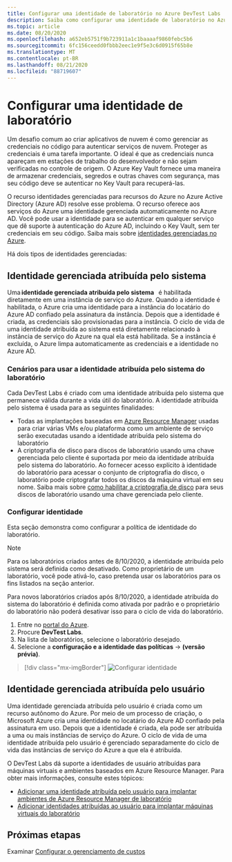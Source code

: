 ```yaml
---
title: Configurar uma identidade de laboratório no Azure DevTest Labs
description: Saiba como configurar uma identidade de laboratório no Azure DevTest.
ms.topic: article
ms.date: 08/20/2020
ms.openlocfilehash: a652eb5751f9b723911a1c1baaaaf9860febc5b6
ms.sourcegitcommit: 6fc156ceedd0fbbb2eec1e9f5e3c6d0915f65b8e
ms.translationtype: MT
ms.contentlocale: pt-BR
ms.lasthandoff: 08/21/2020
ms.locfileid: "88719607"
---
```

# <a name="configure-a-lab-identity"></a>Configurar uma identidade de laboratório

Um desafio comum ao criar aplicativos de nuvem é como gerenciar as credenciais no código para autenticar serviços de nuvem. Proteger as credenciais é uma tarefa importante. O ideal é que as credenciais nunca apareçam em estações de trabalho do desenvolvedor e não sejam verificadas no controle de origem. O Azure Key Vault fornece uma maneira de armazenar credenciais, segredos e outras chaves com segurança, mas seu código deve se autenticar no Key Vault para recuperá-las. 

O recurso identidades gerenciadas para recursos do Azure no Azure Active Directory (Azure AD) resolve esse problema. O recurso oferece aos serviços do Azure uma identidade gerenciada automaticamente no Azure AD. Você pode usar a identidade para se autenticar em qualquer serviço que dê suporte à autenticação do Azure AD, incluindo o Key Vault, sem ter credenciais em seu código. Saiba mais sobre [identidades gerenciadas no Azure](../active-directory/managed-identities-azure-resources/overview.md). 

Há dois tipos de identidades gerenciadas: 

## <a name="system-assigned-managed-identity"></a>Identidade gerenciada atribuída pelo sistema  

Uma **identidade gerenciada atribuída pelo sistema**   é habilitada diretamente em uma instância de serviço do Azure. Quando a identidade é habilitada, o Azure cria uma identidade para a instância do locatário do Azure AD confiado pela assinatura da instância. Depois que a identidade é criada, as credenciais são provisionadas para a instância. O ciclo de vida de uma identidade atribuída ao sistema está diretamente relacionado à instância de serviço do Azure na qual ela está habilitada. Se a instância é excluída, o Azure limpa automaticamente as credenciais e a identidade no Azure AD. 

### <a name="scenarios-for-using-labs-system-assigned-identity"></a>Cenários para usar a identidade atribuída pelo sistema do laboratório  

Cada DevTest Labs é criado com uma identidade atribuída pelo sistema que permanece válida durante a vida útil do laboratório. A identidade atribuída pelo sistema é usada para as seguintes finalidades:  

- Todas as implantações baseadas em [Azure Resource Manager](devtest-lab-create-environment-from-arm.md) usadas para criar várias VMs e/ou plataforma como um ambiente de serviço serão executadas usando a identidade atribuída pelo sistema do laboratório  
- A criptografia de disco para discos de laboratório usando uma chave gerenciada pelo cliente é suportada por meio da identidade atribuída pelo sistema do laboratório. Ao fornecer acesso explícito à identidade do laboratório para acessar o conjunto de criptografia do disco, o laboratório pode criptografar todos os discos da máquina virtual em seu nome. Saiba mais sobre [como habilitar a criptografia de disco](encrypt-disks-customer-managed-keys.md) para seus discos de laboratório usando uma chave gerenciada pelo cliente.  

### <a name="configure-identity"></a>Configurar identidade

Esta seção demonstra como configurar a política de identidade do laboratório.

> [!NOTE]
> Para os laboratórios criados antes de 8/10/2020, a identidade atribuída pelo sistema será definida como desativado. Como proprietário de um laboratório, você pode ativá-lo, caso pretenda usar os laboratórios para os fins listados na seção anterior.  
>
> Para novos laboratórios criados após 8/10/2020, a identidade atribuída do sistema do laboratório é definida como ativada por padrão e o proprietário do laboratório não poderá desativar isso para o ciclo de vida do laboratório.  

1. Entre no [portal do Azure](https://portal.azure.com).
1. Procure **DevTest Labs**.
1. Na lista de laboratórios, selecione o laboratório desejado.
1. Selecione a **configuração e a identidade das políticas**  ->  **(versão prévia)**. 

> [!div class="mx-imgBorder"]
> ![Configurar identidade](./media/configure-lab-identity/configure-identity.png)

## <a name="user-assigned-managed-identity"></a>Identidade gerenciada atribuída pelo usuário  

Uma identidade gerenciada atribuída pelo usuário é criada como um recurso autônomo do Azure. Por meio de um processo de criação, o Microsoft Azure cria uma identidade no locatário do Azure AD confiado pela assinatura em uso. Depois que a identidade é criada, ela pode ser atribuída a uma ou mais instâncias de serviço do Azure. O ciclo de vida de uma identidade atribuída pelo usuário é gerenciado separadamente do ciclo de vida das instâncias de serviço do Azure a que ela é atribuída. 

O DevTest Labs dá suporte a identidades de usuário atribuídas para máquinas virtuais e ambientes baseados em Azure Resource Manager.  Para obter mais informações, consulte estes tópicos:

- [Adicionar uma identidade atribuída pelo usuário para implantar ambientes de Azure Resource Manager de laboratório](use-managed-identities-environments.md)
- [Adicionar identidades atribuídas ao usuário para implantar máquinas virtuais do laboratório](enable-managed-identities-lab-vms.md)

## <a name="next-steps"></a>Próximas etapas

Examinar [Configurar o gerenciamento de custos](devtest-lab-configure-cost-management.md)